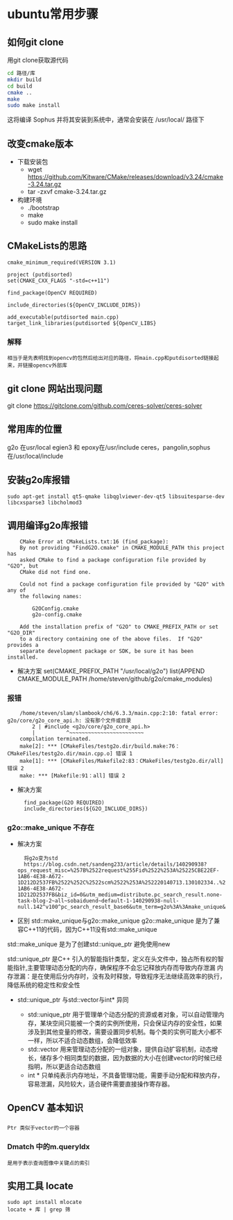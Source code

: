 # ubuntu常用步骤
## 如何git clone
用git clone获取源代码
```sh
cd 路径/库
mkdir build 
cd build 
cmake ..
make
sudo make install 
```
这将编译 Sophus 并将其安装到系统中，通常会安装在 /usr/local/ 路径下
## 改变cmake版本
- 下载安装包
    - wget https://github.com/Kitware/CMake/releases/download/v3.24/cmake-3.24.tar.gz
    - tar -zxvf cmake-3.24.tar.gz    
- 构建环境
    - ./bootstrap
    - make
    - sudo make install
## CMakeLists的思路
    cmake_minimum_required(VERSION 3.1)

    project (putdisorted)
    set(CMAKE_CXX_FLAGS "-std=c++11")

    find_package(OpenCV REQUIRED)

    include_directories(${OpenCV_INCLUDE_DIRS})

    add_executable(putdisorted main.cpp)
    target_link_libraries(putdisorted ${OpenCV_LIBS}
### 解释
    相当于是先表明找到opencv的包然后给出对应的路径，将main.cpp和putdisorted链接起来，并链接opencv外部库
## git clone 网站出现问题
   git clone https://gitclone.com/github.com/ceres-solver/ceres-solver
## 常用库的位置
   
   g2o 在usr/local
   egien3 和 epoxy在/usr/include
   ceres，pangolin,sophus在/usr/local/include 
## 安装g2o库报错
    sudo apt-get install qt5-qmake libqglviewer-dev-qt5 libsuitesparse-dev libcxsparse3 libcholmod3
## 调用编译g2o库报错
```
    CMake Error at CMakeLists.txt:16 (find_package):
    By not providing "FindG2O.cmake" in CMAKE_MODULE_PATH this project has
    asked CMake to find a package configuration file provided by "G2O", but
    CMake did not find one.

    Could not find a package configuration file provided by "G2O" with any of
    the following names:

        G2OConfig.cmake
        g2o-config.cmake

    Add the installation prefix of "G2O" to CMAKE_PREFIX_PATH or set "G2O_DIR"
    to a directory containing one of the above files.  If "G2O" provides a
    separate development package or SDK, be sure it has been installed.
```

-  解决方案
    set(CMAKE_PREFIX_PATH "/usr/local/g2o")
    list(APPEND CMAKE_MODULE_PATH /home/steven/github/g2o/cmake_modules)
### 报错
```
    /home/steven/slam/slambook/ch6/6.3.3/main.cpp:2:10: fatal error: g2o/core/g2o_core_api.h: 没有那个文件或目录
        2 | #include <g2o/core/g2o_core_api.h>
        |          ^~~~~~~~~~~~~~~~~~~~~~~~~
    compilation terminated.
    make[2]: *** [CMakeFiles/testg2o.dir/build.make:76：CMakeFiles/testg2o.dir/main.cpp.o] 错误 1
    make[1]: *** [CMakeFiles/Makefile2:83：CMakeFiles/testg2o.dir/all] 错误 2
    make: *** [Makefile:91：all] 错误 2 
```
- 解决方案

        find_package(G2O REQUIRED)
        include_directories(${G2O_INCLUDE_DIRS})
### g2o::make_unique 不存在
- 解决方案

        将g2o变为std
        https://blog.csdn.net/sandeng233/article/details/140290938?ops_request_misc=%257B%2522request%255Fid%2522%253A%25225CBE22EF-1AB6-4E38-A672-1D212D2537FB%2522%252C%2522scm%2522%253A%252220140713.130102334..%2522%257D&request_id=5CBE22EF-1AB6-4E38-A672-1D212D2537FB&biz_id=0&utm_medium=distribute.pc_search_result.none-task-blog-2~all~sobaiduend~default-1-140290938-null-null.142^v100^pc_search_result_base6&utm_term=g2o%3A%3Amake_unique&spm=1018.2226.3001.4187
- 区别 std::make_unique与g2o::make_unique
g2o::make_unique 是为了兼容C++11的代码，因为C++11没有std::make_unique

std::make_unique 是为了创建std::unique_ptr 避免使用new
 
std::unique_ptr 是C++ 引入的智能指针类型，定义在<memory>头文件中，独占所有权的智能指针,主要管理动态分配的内存，确保程序不会忘记释放内存而导致内存泄漏
内存泄漏：是在使用后分内存时，没有及时释放，导致程序无法继续高效率的执行，降低系统的稳定性和安全性
- std::unique_ptr 与std::vector与int* 异同

  - std::unique_ptr 用于管理单个动态分配的资源或者对象，可以自动管理内存，某块空间只能被一个类的实例所使用，只会保证内存的安全性，如果涉及到其他变量的修改，需要设置同步机制。每个类的实例可能大小都不一样，所以不适合动态数组，会降低效率
  - std::vector 用来管理动态分配的一组对象，提供自动扩容机制，动态增长，储存多个相同类型的数据，因为数据的大小在创建vector的时候已经指明，所以更适合动态数组
  - int * 只单纯表示内存地址，不具备管理功能，需要手动分配和释放内存，容易泄漏，风险较大，适合硬件需要直接操作寄存器。

## OpenCV 基本知识
### 
    Ptr 类似于vector的一个容器

### Dmatch 中的m.queryIdx
   
    是用于表示查询图像中关键点的索引
## 实用工具 locate

    sudo apt install mlocate
    locate + 库 | grep 筛
    